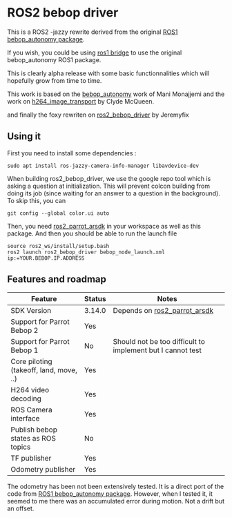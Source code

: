 # ROS2 bebop driver

This is a ROS2 -jazzy rewrite derived from the original [ROS1 bebop_autonomy package](https://github.com/AutonomyLab/bebop_autonomy).

If you wish, you could be using [ros1 bridge](https://github.com/ros2/ros1_bridge) to use the original bebop_autonomy ROS1 package. 

This is clearly alpha release with some basic functionnalities which will hopefully grow from time to time.

This work is based on the [bebop_autonomy](https://github.com/AutonomyLab/bebop_autonomy) work of Mani Monajjemi and the work on [h264_image_transport](https://github.com/clydemcqueen/h264_image_transport) by Clyde McQueen.

and finally the foxy rewriten on [ros2_bebop_driver](https://github.com/jeremyfix/ros2_bebop_driver.git)   by Jeremyfix

## Using it

First you need to install some dependencies :

```
sudo apt install ros-jazzy-camera-info-manager libavdevice-dev
```

When building ros2_bebop_driver, we use the google repo tool which is asking a question at initialization. This will prevent colcon building from doing its job (since waiting for an answer to a question in the background). To skip this, you can 

```
git config --global color.ui auto 
```

Then, you need [ros2_parrot_arsdk](https://github.com/BraJavSa/ros2_parrot_arsdk) in your workspace as well as this package. And then you should be able to run the launch file

```
source ros2_ws/install/setup.bash
ros2 launch ros2_bebop_driver bebop_node_launch.xml ip:=YOUR.BEBOP.IP.ADDRESS 
```

## Features and roadmap

| Feature | Status | Notes |
| --- | --- | --- |
| SDK Version | 3.14.0 | Depends on [ros2_parrot_arsdk](https://github.com/BraJavSa/ros2_parrot_arsdk) |
| Support for Parrot Bebop 2 | Yes | |
| Support for Parrot Bebop 1 | No | Should not be too difficult to implement but I cannot test | 
| Core piloting (takeoff, land, move, ..) | Yes | |
| H264 video decoding | Yes | |
| ROS Camera interface | Yes | |
| Publish bebop states as ROS topics | No | | 
| TF publisher | Yes | |
| Odometry publisher | Yes | |

The odometry has been not been extensively tested. It is a direct port of the code from [ROS1 bebop_autonomy package](https://github.com/AutonomyLab/bebop_autonomy). However, when I tested it, it seemed to me there was an accumulated error during motion. Not a drift but an offset.

